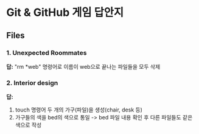 # Git & GitHub 게임 답안지

## Files

### 1. Unexpected Roommates

**답:**
"rm *web" 명령어로 이름이 web으로 끝나는 파일들을 모두 삭제

### 2. Interior design

**답:**
1. touch 명령어 두 개의 가구(파일)을 생성(chair, desk 등)
2. 가구들의 색을 bed의 색으로 통일 -> bed 파일 내용 확인 후 다른 파일들도 같은 색으로 작성